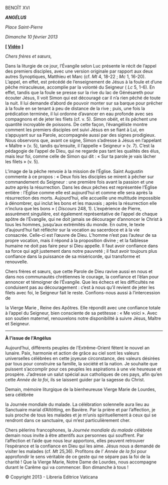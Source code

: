 BENOÎT XVI

***ANGÉLUS***

*Place Saint-Pierre*

*Dimanche 10 février 2013*

**\[ [Vidéo](https://www.youtube.com/watch?v=MyxaZbiRQCA&list=PLC9tK3J1RlaZGkT-qS3F021VSzUv-YuwO&index=4&ab_channel=TheVatican-Archive)** **\]**

*Chers frères et sœurs,*

Dans la liturgie de ce jour, l’Évangile selon Luc présente le récit de l’appel des premiers disciples, avec une version originale par rapport aux deux autres Synoptiques, Matthieu et Marc (cf. *Mt* 4, 18-22 ; *Mc* 1, 16-20). L’appel, en effet, est précédé de l’enseignement de Jésus à la foule et d’une pêche miraculeuse, accomplie par la volonté du Seigneur ( *Lc* 5, 1-6). En effet, tandis que la foule se presse sur la rive du lac de Génésareth pour écouter Jésus, Il voit Simon qui est découragé car il n’a rien pêché de toute la nuit. Il lui demande d’abord de pouvoir monter sur sa barque pour prêcher à la foule en se tenant à peu de distance de la rive ; puis, une fois la prédication terminée, il lui ordonne d’avancer en eau profonde avec ses compagnons et de jeter les filets (cf. v. 5). Simon obéit, et ils pêchent une quantité incroyable de poissons. De cette façon, l’évangéliste montre comment les premiers disciples ont suivi Jésus en se fiant à Lui, en s’appuyant sur sa Parole, accompagnée aussi par des signes prodigieux. Nous observons que, avant ce signe, Simon s’adresse à Jésus en l’appelant « Maître » (v. 5), tandis qu’ensuite, il l’appelle « Seigneur » (v. 7). C’est la pédagogie de l’appel de Dieu, qui ne regarde pas tant les qualités des élus, mais leur foi, comme celle de Simon qui dit : « Sur ta parole je vais lâcher les filets » (v. 5).

L’image de la pêche renvoie à la mission de l’Église. Saint Augustin commente à ce propos : « Deux fois les disciples se mirent à pêcher sur commandement du Seigneur : une première fois avant la passion et une autre après la résurrection. Dans les deux pêches est représentée l’Église entière : l’Église comme elle est aujourd’hui et comme elle sera après la résurrection des morts. Aujourd’hui, elle accueille une multitude impossible à dénombrer, qui inclut les bons et les mauvais ; après la résurrection elle n’inclura que les bons » ( *Discours* 248, 1). L’expérience de Pierre, assurément singulière, est également représentative de l’appel de chaque apôtre de l’Évangile, qui ne doit jamais se décourager d’annoncer le Christ à tous les hommes, jusqu’aux extrémités du monde. En outre, le texte d’aujourd’hui fait réfléchir sur la vocation au sacerdoce et à la vie consacrée. Celle-ci est l’œuvre de Dieu. L’homme n’est pas l’auteur de sa propre vocation, mais il répond à la proposition divine ; et la faiblesse humaine ne doit pas faire peur si Dieu appelle. Il faut avoir confiance dans sa force qui agit justement dans notre pauvreté ; il faut avoir toujours plus confiance dans la puissance de sa miséricorde, qui transforme et renouvelle.

Chers frères et sœurs, que cette Parole de Dieu ravive aussi en nous et dans nos communautés chrétiennes le courage, la confiance et l’élan pour annoncer et témoigner de l’Évangile. Que les échecs et les difficultés ne conduisent pas au découragement : c’est à nous qu’il revient de jeter les filets avec foi, le Seigneur fait le reste. Confions-nous aussi à l’intercession de

la Vierge Marie
, Reine des Apôtres. Elle répondit avec une confiance totale à l’appel du Seigneur, bien consciente de sa petitesse : « Me voici ». Avec son soutien maternel, renouvelons notre disponibilité à suivre Jésus, Maître et Seigneur.

* * *

**À l'issue de l'Angélus**

Aujourd’hui, différents peuples de l’Extrême-Orient fêtent le nouvel an lunaire. Paix, harmonie et action de grâce au ciel sont les valeurs universelles célébrées en cette joyeuse circonstance, des valeurs désirées par tous pour construire sa famille, la société et la nation. Je souhaite que puissent s’accomplir pour ces peuples les aspirations à une vie heureuse et prospère. J’adresse un salut spécial aux catholiques de ces pays, afin qu’en cette *Année de la foi*, ils se laissent guider par la sagesse du Christ.

Demain, mémoire liturgique de la bienheureuse Vierge Marie de Lourdes, sera célébrée

la Journée
mondiale du malade. La célébration solennelle aura lieu au Sanctuaire marial d’Altötting, en Bavière. Par la prière et par l’affection, je suis proche de tous les malades et je m’unis spirituellement à ceux qui se rendront dans ce sanctuaire, qui m’est particulièrement cher.

Chers pèlerins francophones, la *Journée mondiale du malade* célébrée demain nous invite à être attentifs aux personnes qui souffrent. Par l’affection et l’aide que nous leur apportons, elles peuvent retrouver l’espérance et la confiance en Dieu qui les aime. Jésus nous a demandé de visiter les malades (cf. *Mt* 25,36). Profitons de l’ *Année de la foi* pour approfondir le sens véritable de ce geste qui ne sépare pas la foi de la charité ! Que la Vierge Marie, Notre Dame de Lourdes, nous accompagne durant le Carême qui va commencer. Bon dimanche à tous !

© Copyright 2013 - Libreria Editrice Vaticana